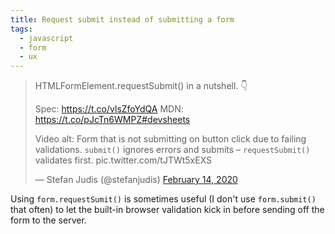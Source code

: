 ```yaml
---
title: Request submit instead of submitting a form
tags:
  - javascript
  - form
  - ux
---
```


> HTMLFormElement.requestSubmit() in a nutshell. 👇
>
> Spec: https://t.co/vlsZfoYdQA
> MDN: https://t.co/pJcTn6WMPZ#devsheets
>
> Video alt: Form that is not submitting on button click due to failing validations. `submit()` ignores errors and submits – `requestSubmit()` validates first. pic.twitter.com/tJTWt5xEXS
>
> — Stefan Judis (@stefanjudis) [February 14, 2020](https://twitter.com/stefanjudis/status/1228255792287141889)

Using `form.requestSumit()` is sometimes useful (I don't use `form.submit()` that often) to let the built-in browser validation kick in before sending off the form to the server.
